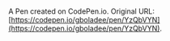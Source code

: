 # 

A Pen created on CodePen.io. Original URL: [https://codepen.io/gboladee/pen/YzQbVYN](https://codepen.io/gboladee/pen/YzQbVYN).


